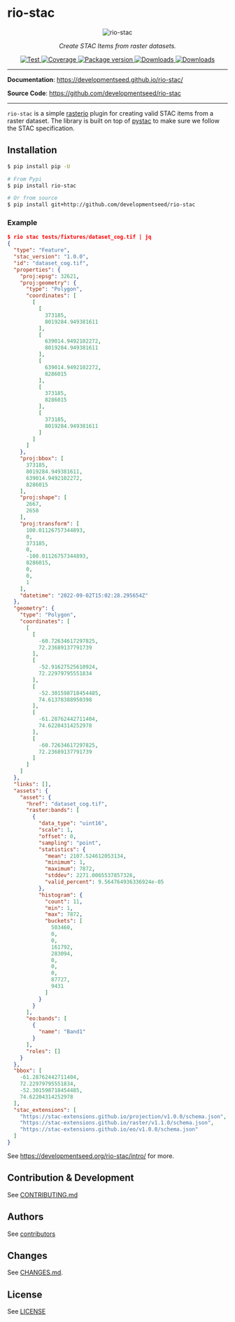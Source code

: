 # rio-stac

<p align="center">
  <img src="https://user-images.githubusercontent.com/10407788/111794250-696da080-889c-11eb-9043-5bdc3aadb8bf.png" alt="rio-stac"></a>
</p>
<p align="center">
  <em>Create STAC Items from raster datasets.</em>
</p>
<p align="center">
  <a href="https://github.com/developmentseed/rio-stac/actions?query=workflow%3ACI" target="_blank">
      <img src="https://github.com/developmentseed/rio-stac/workflows/CI/badge.svg" alt="Test">
  </a>
  <a href="https://codecov.io/gh/developmentseed/rio-stac" target="_blank">
      <img src="https://codecov.io/gh/developmentseed/rio-stac/branch/master/graph/badge.svg" alt="Coverage">
  </a>
  <a href="https://pypi.org/project/rio-stac" target="_blank">
      <img src="https://img.shields.io/pypi/v/rio-stac?color=%2334D058&label=pypi%20package" alt="Package version">
  </a>
  <a href="https://pypistats.org/packages/rio-stac" target="_blank">
      <img src="https://img.shields.io/pypi/dm/rio-stac.svg" alt="Downloads">
  </a>
  <a href="https://github.com/developmentseed/rio-stac/blob/master/LICENSE" target="_blank">
      <img src="https://img.shields.io/github/license/developmentseed/rio-stac.svg" alt="Downloads">
  </a>
</p>

---

**Documentation**: <a href="https://developmentseed.github.io/rio-stac/" target="_blank">https://developmentseed.github.io/rio-stac/</a>

**Source Code**: <a href="https://github.com/developmentseed/rio-stac" target="_blank">https://github.com/developmentseed/rio-stac</a>

---

`rio-stac` is a simple [rasterio](https://github.com/mapbox/rasterio) plugin for creating valid STAC items from a raster dataset. The library is built on top of [pystac](https://github.com/stac-utils/pystac) to make sure we follow the STAC specification.

## Installation

```bash
$ pip install pip -U

# From Pypi
$ pip install rio-stac

# Or from source
$ pip install git+http://github.com/developmentseed/rio-stac
```

### Example

```json
$ rio stac tests/fixtures/dataset_cog.tif | jq
{
  "type": "Feature",
  "stac_version": "1.0.0",
  "id": "dataset_cog.tif",
  "properties": {
    "proj:epsg": 32621,
    "proj:geometry": {
      "type": "Polygon",
      "coordinates": [
        [
          [
            373185,
            8019284.949381611
          ],
          [
            639014.9492102272,
            8019284.949381611
          ],
          [
            639014.9492102272,
            8286015
          ],
          [
            373185,
            8286015
          ],
          [
            373185,
            8019284.949381611
          ]
        ]
      ]
    },
    "proj:bbox": [
      373185,
      8019284.949381611,
      639014.9492102272,
      8286015
    ],
    "proj:shape": [
      2667,
      2658
    ],
    "proj:transform": [
      100.01126757344893,
      0,
      373185,
      0,
      -100.01126757344893,
      8286015,
      0,
      0,
      1
    ],
    "datetime": "2022-09-02T15:02:28.295654Z"
  },
  "geometry": {
    "type": "Polygon",
    "coordinates": [
      [
        [
          -60.72634617297825,
          72.23689137791739
        ],
        [
          -52.91627525610924,
          72.22979795551834
        ],
        [
          -52.301598718454485,
          74.61378388950398
        ],
        [
          -61.28762442711404,
          74.62204314252978
        ],
        [
          -60.72634617297825,
          72.23689137791739
        ]
      ]
    ]
  },
  "links": [],
  "assets": {
    "asset": {
      "href": "dataset_cog.tif",
      "raster:bands": [
        {
          "data_type": "uint16",
          "scale": 1,
          "offset": 0,
          "sampling": "point",
          "statistics": {
            "mean": 2107.524612053134,
            "minimum": 1,
            "maximum": 7872,
            "stddev": 2271.0065537857326,
            "valid_percent": 9.564764936336924e-05
          },
          "histogram": {
            "count": 11,
            "min": 1,
            "max": 7872,
            "buckets": [
              503460,
              0,
              0,
              161792,
              283094,
              0,
              0,
              0,
              87727,
              9431
            ]
          }
        }
      ],
      "eo:bands": [
        {
          "name": "Band1"
        }
      ],
      "roles": []
    }
  },
  "bbox": [
    -61.28762442711404,
    72.22979795551834,
    -52.301598718454485,
    74.62204314252978
  ],
  "stac_extensions": [
    "https://stac-extensions.github.io/projection/v1.0.0/schema.json",
    "https://stac-extensions.github.io/raster/v1.1.0/schema.json",
    "https://stac-extensions.github.io/eo/v1.0.0/schema.json"
  ]
}
```

See https://developmentseed.org/rio-stac/intro/ for more.

## Contribution & Development

See [CONTRIBUTING.md](https://github.com/developmentseed/rio-stac/blob/master/CONTRIBUTING.md)

## Authors

See [contributors](https://github.com/developmentseed/rio-stac/graphs/contributors)

## Changes

See [CHANGES.md](https://github.com/developmentseed/rio-stac/blob/master/CHANGES.md).

## License

See [LICENSE](https://github.com/developmentseed/rio-stac/blob/master/LICENSE)
